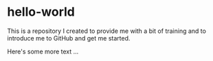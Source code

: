 # hello-world
This is a repository I created to provide me with a bit of training and to introduce me to GitHub and get me started.

Here's some more text ...
